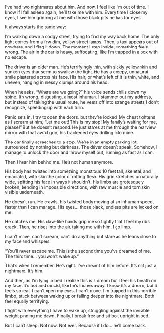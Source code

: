I’ve had two nightmares about him. And now, I feel like I’m out of time. I know if I fall asleep again, he’ll take me with him. Every time I close my eyes, I see him grinning at me with those black pits he has for eyes.

It always starts the same way:

I’m walking down a dodgy street, trying to find my way back home. The only light comes from a few dim, yellow street lamps. Then, a taxi appears out of nowhere, and I flag it down. The moment I step inside, something feels wrong. The air in the car is heavy, suffocating, like I’m trapped in a box with no escape.

The driver is an older man. He’s terrifyingly thin, with sickly yellow skin and sunken eyes that seem to swallow the light. He has a creepy, unnatural smile plastered across his face. His hair, or what’s left of it is thin, white, and uneven, hanging in messy clumps around his head.

When he asks, “Where are we going?” his voice sends chills down my spine. It’s wrong, disgusting, almost inhuman. I stammer out my address, but instead of taking the usual route, he veers off into strange streets I don’t recognize, speeding up with each turn.

Panic sets in. I try to open the doors, but they’re locked. My chest tightens as I scream at him, “Let me out! This is my stop! My family’s waiting for me, please!” But he doesn’t respond. He just stares at me through the rearview mirror with that awful grin, his blackened eyes drilling into mine.

The car finally screeches to a stop. We’re in an empty parking lot, surrounded by nothing but darkness. The driver doesn’t speak. Somehow, I manage to unlock the door and throw myself out, running as fast as I can.

Then I hear him behind me. He’s not human anymore.

His body has twisted into something monstrous 10 feet tall, skeletal, and emaciated, with skin the color of rotting flesh. His grin stretches unnaturally wide, splitting his face in ways it shouldn’t. His limbs are grotesquely broken, bending in impossible directions, with raw muscle and torn skin visible underneath.

He doesn’t run. He crawls, his twisted body moving at an inhuman speed, faster than I can manage. His eyes… those black, endless pits are locked on me.

He catches me. His claw-like hands grip me so tightly that I feel my ribs crack. Then, he rises into the air, taking me with him. I go limp.

I can’t move, can’t scream, can’t do anything but stare as he leans close to my face and whispers:

“You’ll never escape me. This is the second time you’ve dreamed of me. The third time… you won’t wake up.”

That’s when I remember. He’s right. I’ve dreamt of him before. It’s not just a nightmare. It’s him.

And then, as I’m lying in bed I realize this is a dream but I feel his breath on my face. It’s hot and rancid, like he’s inches away. I know it’s a dream, but it feels so real. I can’t open my eyes. I can’t move. I’m trapped in this horrible limbo, stuck between waking up or falling deeper into the nightmare. Both feel equally terrifying.

I fight with everything I have to wake up, struggling against the invisible weight pinning me down. Finally, I break free and sit bolt upright in bed.

But I can’t sleep. Not now. Not ever. Because if I do… he’ll come back.